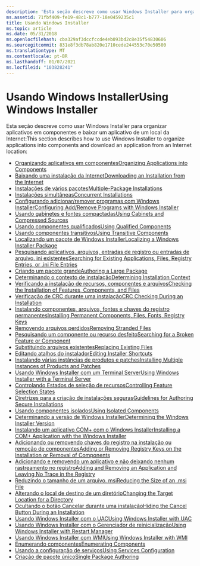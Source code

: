 ```yaml
---
description: 'Esta seção descreve como usar Windows Installer para organizar aplicativos em componentes e baixar um aplicativo de um local da Internet:'
ms.assetid: 71fbf409-fe19-48c1-b777-18e0459235c1
title: Usando Windows Installer
ms.topic: article
ms.date: 05/31/2018
ms.openlocfilehash: cba329af3dccfccde4eb093bd2c8e35f54830606
ms.sourcegitcommit: 831e8f3db78ab820e1710cede244553c70e50500
ms.translationtype: MT
ms.contentlocale: pt-BR
ms.lasthandoff: 01/07/2021
ms.locfileid: "103828241"
---
```

# <a name="using-windows-installer"></a><span data-ttu-id="dd263-103">Usando Windows Installer</span><span class="sxs-lookup"><span data-stu-id="dd263-103">Using Windows Installer</span></span>

<span data-ttu-id="dd263-104">Esta seção descreve como usar Windows Installer para organizar aplicativos em componentes e baixar um aplicativo de um local da Internet:</span><span class="sxs-lookup"><span data-stu-id="dd263-104">This section describes how to use Windows Installer to organize applications into components and download an application from an Internet location:</span></span>

-   [<span data-ttu-id="dd263-105">Organizando aplicativos em componentes</span><span class="sxs-lookup"><span data-stu-id="dd263-105">Organizing Applications into Components</span></span>](organizing-applications-into-components.md)
-   [<span data-ttu-id="dd263-106">Baixando uma instalação da Internet</span><span class="sxs-lookup"><span data-stu-id="dd263-106">Downloading an Installation from the Internet</span></span>](downloading-an-installation-from-the-internet.md)
-   [<span data-ttu-id="dd263-107">Instalações de vários pacotes</span><span class="sxs-lookup"><span data-stu-id="dd263-107">Multiple-Package Installations</span></span>](multiple-package-installations.md)
-   [<span data-ttu-id="dd263-108">Instalações simultâneas</span><span class="sxs-lookup"><span data-stu-id="dd263-108">Concurrent Installations</span></span>](concurrent-installations.md)
-   [<span data-ttu-id="dd263-109">Configurando adicionar/remover programas com Windows Installer</span><span class="sxs-lookup"><span data-stu-id="dd263-109">Configuring Add/Remove Programs with Windows Installer</span></span>](configuring-add-remove-programs-with-windows-installer.md)
-   [<span data-ttu-id="dd263-110">Usando gabinetes e fontes compactadas</span><span class="sxs-lookup"><span data-stu-id="dd263-110">Using Cabinets and Compressed Sources</span></span>](using-cabinets-and-compressed-sources.md)
-   [<span data-ttu-id="dd263-111">Usando componentes qualificados</span><span class="sxs-lookup"><span data-stu-id="dd263-111">Using Qualified Components</span></span>](using-qualified-components.md)
-   [<span data-ttu-id="dd263-112">Usando componentes transitivos</span><span class="sxs-lookup"><span data-stu-id="dd263-112">Using Transitive Components</span></span>](using-transitive-components.md)
-   [<span data-ttu-id="dd263-113">Localizando um pacote de Windows Installer</span><span class="sxs-lookup"><span data-stu-id="dd263-113">Localizing a Windows Installer Package</span></span>](localizing-a-windows-installer-package.md)
-   [<span data-ttu-id="dd263-114">Pesquisando aplicativos, arquivos, entradas de registro ou entradas de arquivo. ini existentes</span><span class="sxs-lookup"><span data-stu-id="dd263-114">Searching for Existing Applications, Files, Registry Entries, or .ini File Entries</span></span>](searching-for-existing-applications-files-registry-entries-or--ini-file-entries.md)
-   [<span data-ttu-id="dd263-115">Criando um pacote grande</span><span class="sxs-lookup"><span data-stu-id="dd263-115">Authoring a Large Package</span></span>](authoring-a-large-package.md)
-   [<span data-ttu-id="dd263-116">Determinando o contexto de instalação</span><span class="sxs-lookup"><span data-stu-id="dd263-116">Determining Installation Context</span></span>](determining-installation-context.md)
-   [<span data-ttu-id="dd263-117">Verificando a instalação de recursos, componentes e arquivos</span><span class="sxs-lookup"><span data-stu-id="dd263-117">Checking the Installation of Features, Components, and Files</span></span>](checking-the-installation-of-features-components-files.md)
-   [<span data-ttu-id="dd263-118">Verificação de CRC durante uma instalação</span><span class="sxs-lookup"><span data-stu-id="dd263-118">CRC Checking During an Installation</span></span>](crc-checking-during-an-installation.md)
-   [<span data-ttu-id="dd263-119">Instalando componentes, arquivos, fontes e chaves do registro permanentes</span><span class="sxs-lookup"><span data-stu-id="dd263-119">Installing Permanent Components, Files, Fonts, Registry Keys</span></span>](installing-permanent-components-files-fonts-registry-keys.md)
-   [<span data-ttu-id="dd263-120">Removendo arquivos perdidos</span><span class="sxs-lookup"><span data-stu-id="dd263-120">Removing Stranded Files</span></span>](removing-stranded-files.md)
-   [<span data-ttu-id="dd263-121">Pesquisando um componente ou recurso desfeito</span><span class="sxs-lookup"><span data-stu-id="dd263-121">Searching for a Broken Feature or Component</span></span>](searching-for-a-broken-feature-or-component.md)
-   [<span data-ttu-id="dd263-122">Substituindo arquivos existentes</span><span class="sxs-lookup"><span data-stu-id="dd263-122">Replacing Existing Files</span></span>](replacing-existing-files.md)
-   [<span data-ttu-id="dd263-123">Editando atalhos do instalador</span><span class="sxs-lookup"><span data-stu-id="dd263-123">Editing Installer Shortcuts</span></span>](editing-installer-shortcuts.md)
-   [<span data-ttu-id="dd263-124">Instalando várias instâncias de produtos e patches</span><span class="sxs-lookup"><span data-stu-id="dd263-124">Installing Multiple Instances of Products and Patches</span></span>](installing-multiple-instances-of-products-and-patches.md)
-   [<span data-ttu-id="dd263-125">Usando Windows Installer com um Terminal Server</span><span class="sxs-lookup"><span data-stu-id="dd263-125">Using Windows Installer with a Terminal Server</span></span>](using-windows-installer-with-a-terminal-server.md)
-   [<span data-ttu-id="dd263-126">Controlando Estados de seleção de recursos</span><span class="sxs-lookup"><span data-stu-id="dd263-126">Controlling Feature Selection States</span></span>](controlling-feature-selection-states.md)
-   [<span data-ttu-id="dd263-127">Diretrizes para a criação de instalações seguras</span><span class="sxs-lookup"><span data-stu-id="dd263-127">Guidelines for Authoring Secure Installations</span></span>](guidelines-for-authoring-secure-installations.md)
-   [<span data-ttu-id="dd263-128">Usando componentes isolados</span><span class="sxs-lookup"><span data-stu-id="dd263-128">Using Isolated Components</span></span>](using-isolated-components.md)
-   [<span data-ttu-id="dd263-129">Determinando a versão de Windows Installer</span><span class="sxs-lookup"><span data-stu-id="dd263-129">Determining the Windows Installer Version</span></span>](determining-the-windows-installer-version.md)
-   [<span data-ttu-id="dd263-130">Instalando um aplicativo COM+ com o Windows Installer</span><span class="sxs-lookup"><span data-stu-id="dd263-130">Installing a COM+ Application with the Windows Installer</span></span>](installing-a-com--application-with-the-windows-installer.md)
-   [<span data-ttu-id="dd263-131">Adicionando ou removendo chaves do registro na instalação ou remoção de componentes</span><span class="sxs-lookup"><span data-stu-id="dd263-131">Adding or Removing Registry Keys on the Installation or Removal of Components</span></span>](adding-or-removing-registry-keys-on-the-installation-or-removal-of-components.md)
-   [<span data-ttu-id="dd263-132">Adicionando e removendo um aplicativo e não deixando nenhum rastreamento no registro</span><span class="sxs-lookup"><span data-stu-id="dd263-132">Adding and Removing an Application and Leaving No Trace in the Registry</span></span>](adding-and-removing-an-application-and-leaving-no-trace-in-the-registry.md)
-   [<span data-ttu-id="dd263-133">Reduzindo o tamanho de um arquivo. msi</span><span class="sxs-lookup"><span data-stu-id="dd263-133">Reducing the Size of an .msi File</span></span>](reducing-the-size-of-an--msi-file.md)
-   [<span data-ttu-id="dd263-134">Alterando o local de destino de um diretório</span><span class="sxs-lookup"><span data-stu-id="dd263-134">Changing the Target Location for a Directory</span></span>](changing-the-target-location-for-a-directory.md)
-   [<span data-ttu-id="dd263-135">Ocultando o botão Cancelar durante uma instalação</span><span class="sxs-lookup"><span data-stu-id="dd263-135">Hiding the Cancel Button During an Installation</span></span>](hiding-the-cancel-button-during-an-installation.md)
-   [<span data-ttu-id="dd263-136">Usando Windows Installer com o UAC</span><span class="sxs-lookup"><span data-stu-id="dd263-136">Using Windows Installer with UAC</span></span>](using-windows-installer-with-uac.md)
-   [<span data-ttu-id="dd263-137">Usando Windows Installer com o Gerenciador de reinicialização</span><span class="sxs-lookup"><span data-stu-id="dd263-137">Using Windows Installer with Restart Manager</span></span>](using-windows-installer-with-restart-manager.md)
-   [<span data-ttu-id="dd263-138">Usando Windows Installer com WMI</span><span class="sxs-lookup"><span data-stu-id="dd263-138">Using Windows Installer with WMI</span></span>](using-windows-installer-with-wmi.md)
-   [<span data-ttu-id="dd263-139">Enumerando componentes</span><span class="sxs-lookup"><span data-stu-id="dd263-139">Enumerating Components</span></span>](enumerating-components-.md)
-   [<span data-ttu-id="dd263-140">Usando a configuração de serviços</span><span class="sxs-lookup"><span data-stu-id="dd263-140">Using Services Configuration</span></span>](using-services-configuration.md)
-   [<span data-ttu-id="dd263-141">Criação de pacote único</span><span class="sxs-lookup"><span data-stu-id="dd263-141">Single Package Authoring</span></span>](single-package-authoring.md)

 

 



